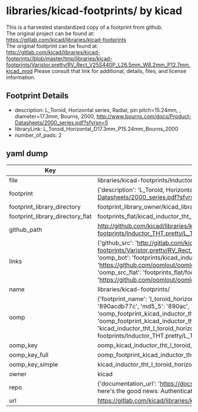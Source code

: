 # libraries/kicad-footprints/ by kicad  
This is a harvested standardized copy of a footprint from github.  
The original project can be found at:  
https://gitlab.com/kicad/libraries/kicad-footprints  
The original footprint can be found at:
http://gitlab.com/kicad/libraries/kicad-footprints//blob/master/tmp/libraries/kicad-footprints/Varistor.pretty/RV_Rect_V25S440P_L26.5mm_W8.2mm_P12.7mm.kicad_mod
Please consult that link for additional, details, files, and license information.  
## Footprint Details
* description: L_Toroid, Horizontal series, Radial, pin pitch=15.24mm, , diameter=17.3mm, Bourns, 2000, http://www.bourns.com/docs/Product-Datasheets/2000_series.pdf?sfvrsn=5  
* libraryLink: L_Toroid_Horizontal_D17.3mm_P15.24mm_Bourns_2000  
* number_of_pads: 2  
## yaml dump  
| Key | Value |  
| --- | --- |  
| file | libraries/kicad-footprints/Inductor_THT.pretty/L_Toroid_Horizontal_D17.3mm_P15.24mm_Bourns_2000.kicad_mod |  
| footprint | {'description': 'L_Toroid, Horizontal series, Radial, pin pitch=15.24mm, , diameter=17.3mm, Bourns, 2000, http://www.bourns.com/docs/Product-Datasheets/2000_series.pdf?sfvrsn=5', 'libraryLink': 'L_Toroid_Horizontal_D17.3mm_P15.24mm_Bourns_2000', 'number_of_pads': 2} |  
| footprint_library_directory | footprint_library_owner/kicad_libraries/kicad-footprints/ |  
| footprint_library_directory_flat | footprints_flat/kicad_inductor_tht_l_toroid_horizontal_d17_3mm_p15_24mm_bourns_2000/working |  
| github_path | http://github.com/kicad/libraries/kicad-footprints//blob/master/tmp/libraries/kicad-footprints/Inductor_THT.pretty/L_Toroid_Horizontal_D17.3mm_P15.24mm_Bourns_2000.kicad_mod |  
| links | {'github_src': 'http://gitlab.com/kicad/libraries/kicad-footprints//blob/master/tmp/libraries/kicad-footprints/Varistor.pretty/RV_Rect_V25S440P_L26.5mm_W8.2mm_P12.7mm.kicad_mod', 'github_src_repo': 'https://gitlab.com/kicad/libraries/kicad-footprints', 'oomp_bot': 'footprints/kicad_inductor_tht_l_toroid_horizontal_d17_3mm_p15_24mm_bourns_2000/working', 'oomp_bot_github': 'https://github.com/oomlout/oomlout_oomp_footprint_bot/tree/main/footprints/kicad_inductor_tht_l_toroid_horizontal_d17_3mm_p15_24mm_bourns_2000/working', 'oomp_src_flat': 'footprints_flat/footprints_flat/kicad_inductor_tht_l_toroid_horizontal_d17_3mm_p15_24mm_bourns_2000/working', 'oomp_src_flat_github': 'https://github.com/oomlout/oomlout_oomp_footprint_src/tree/main/footprints_flat/kicad_inductor_tht_l_toroid_horizontal_d17_3mm_p15_24mm_bourns_2000/working'} |  
| name | libraries/kicad-footprints/ |  
| oomp | {'footprint_name': 'l_toroid_horizontal_d17_3mm_p15_24mm_bourns_2000', 'library_name': 'inductor_tht', 'md5': '890acdb77cf41a0e3d0779f8ee3fdc94', 'md5_10': '890acdb77c', 'md5_5': '890ac', 'md5_6': '890acd', 'oomp_key': 'oomp_kicad_inductor_tht_l_toroid_horizontal_d17_3mm_p15_24mm_bourns_2000', 'oomp_key_extra': 'oomp_footprint_kicad_inductor_tht_l_toroid_horizontal_d17_3mm_p15_24mm_bourns_2000', 'oomp_key_full': 'oomp_footprint_kicad_inductor_tht_l_toroid_horizontal_d17_3mm_p15_24mm_bourns_2000_890acd', 'oomp_key_simple': 'kicad_inductor_tht_l_toroid_horizontal_d17_3mm_p15_24mm_bourns_2000', 'original_filename': 'libraries/kicad-footprints/Inductor_THT.pretty/L_Toroid_Horizontal_D17.3mm_P15.24mm_Bourns_2000.kicad_mod', 'owner_name': 'kicad'} |  
| oomp_key | oomp_kicad_inductor_tht_l_toroid_horizontal_d17_3mm_p15_24mm_bourns_2000 |  
| oomp_key_full | oomp_footprint_kicad_inductor_tht_l_toroid_horizontal_d17_3mm_p15_24mm_bourns_2000 |  
| oomp_key_simple | kicad_inductor_tht_l_toroid_horizontal_d17_3mm_p15_24mm_bourns_2000 |  
| owner | kicad |  
| repo | {'documentation_url': 'https://docs.github.com/rest/overview/resources-in-the-rest-api#rate-limiting', 'message': "API rate limit exceeded for 84.66.173.59. (But here's the good news: Authenticated requests get a higher rate limit. Check out the documentation for more details.)"} |  
| url | https://gitlab.com/kicad/libraries/kicad-footprints |  

